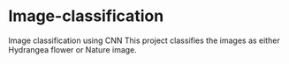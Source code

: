 # Image-classification
Image classification using CNN 
This project classifies the images as either Hydrangea flower or Nature image.

